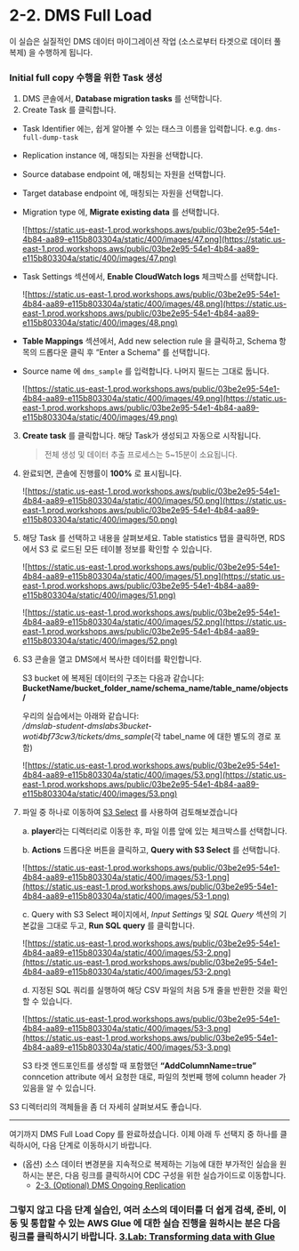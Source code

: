 # 2-2. DMS Full Load

이 실습은 실질적인 DMS 데이터 마이그레이션 작업 (소스로부터 타겟으로 데이터 풀 복제) 을 수행하게 됩니다.

### Initial full copy 수행을 위한 Task 생성

1. DMS 콘솔에서, **Database migration tasks** 를 선택합니다.
2. Create Task 를 클릭합니다.
- Task Identifier 에는, 쉽게 알아볼 수 있는 태스크 이름을 입력합니다. e.g. `dms-full-dump-task`
- Replication instance 에, 매칭되는 자원을 선택합니다.
- Source database endpoint 에, 매칭되는 자원을 선택합니다.
- Target database endpoint 에, 매칭되는 자원을 선택합니다.
- Migration type 에, **Migrate existing data** 를 선택합니다.
        
    ![https://static.us-east-1.prod.workshops.aws/public/03be2e95-54e1-4b84-aa89-e115b803304a/static/400/images/47.png](https://static.us-east-1.prod.workshops.aws/public/03be2e95-54e1-4b84-aa89-e115b803304a/static/400/images/47.png)
        
- Task Settings 섹션에서, **Enable CloudWatch logs** 체크박스를 선택합니다.
    
    ![https://static.us-east-1.prod.workshops.aws/public/03be2e95-54e1-4b84-aa89-e115b803304a/static/400/images/48.png](https://static.us-east-1.prod.workshops.aws/public/03be2e95-54e1-4b84-aa89-e115b803304a/static/400/images/48.png)
    
- **Table Mappings** 섹션에서, Add new selection rule 을 클릭하고, Schema 항목의 드롭다운 클릭 후 “Enter a Schema” 를 선택합니다.
- Source name 에 `dms_sample` 를 입력합니다. 나머지 필드는 그대로 둡니다.
    
    ![https://static.us-east-1.prod.workshops.aws/public/03be2e95-54e1-4b84-aa89-e115b803304a/static/400/images/49.png](https://static.us-east-1.prod.workshops.aws/public/03be2e95-54e1-4b84-aa89-e115b803304a/static/400/images/49.png)
    

3. **Create task** 를 클릭합니다. 해당 Task가 생성되고 자동으로 시작됩니다.
    > 전체 생성 및 데이터 추출 프로세스는 5~15분이 소요됩니다.
4. 완료되면, 콘솔에 진행률이 **100%** 로 표시됩니다.
    
    ![https://static.us-east-1.prod.workshops.aws/public/03be2e95-54e1-4b84-aa89-e115b803304a/static/400/images/50.png](https://static.us-east-1.prod.workshops.aws/public/03be2e95-54e1-4b84-aa89-e115b803304a/static/400/images/50.png)
    

5. 해당 Task 를 선택하고 내용을 살펴보세요. Table statistics 탭을 클릭하면, RDS 에서 S3 로 로드된 모든 테이블 정보를 확인할 수 있습니다.

    ![https://static.us-east-1.prod.workshops.aws/public/03be2e95-54e1-4b84-aa89-e115b803304a/static/400/images/51.png](https://static.us-east-1.prod.workshops.aws/public/03be2e95-54e1-4b84-aa89-e115b803304a/static/400/images/51.png)

    ![https://static.us-east-1.prod.workshops.aws/public/03be2e95-54e1-4b84-aa89-e115b803304a/static/400/images/52.png](https://static.us-east-1.prod.workshops.aws/public/03be2e95-54e1-4b84-aa89-e115b803304a/static/400/images/52.png)

6. S3 콘솔을 열고 DMS에서 복사한 데이터를 확인합니다.

    S3 bucket 에 복제된 데이터의 구조는 다음과 같습니다:   
        **BucketName/bucket_folder_name/schema_name/table_name/objects/**
        
    우리의 실습에서는 아래와 같습니다:   
        */dmslab-student-dmslabs3bucket-woti4bf73cw3/tickets/dms_sample*(각 tabel_name 에 대한 별도의 경로 포함)

    ![https://static.us-east-1.prod.workshops.aws/public/03be2e95-54e1-4b84-aa89-e115b803304a/static/400/images/53.png](https://static.us-east-1.prod.workshops.aws/public/03be2e95-54e1-4b84-aa89-e115b803304a/static/400/images/53.png)

7. 파일 중 하나로 이동하여 [S3 Select](https://docs.aws.amazon.com/AmazonS3/latest/userguide/selecting-content-from-objects.html) 를 사용하여 검토해보겠습니다

   a. **player**라는 디렉터리로 이동한 후, 파일 이름 앞에 있는 체크박스를 선택합니다.
   
   b. **Actions** 드롭다운 버튼을 클릭하고, **Query with S3 Select** 를 선택합니다.

   ![https://static.us-east-1.prod.workshops.aws/public/03be2e95-54e1-4b84-aa89-e115b803304a/static/400/images/53-1.png](https://static.us-east-1.prod.workshops.aws/public/03be2e95-54e1-4b84-aa89-e115b803304a/static/400/images/53-1.png)

   c. Query with S3 Select 페이지에서, *Input Settings* 및 *SQL Query* 섹션의 기본값을 그대로 두고, **Run SQL query** 를 클릭합니다.

   ![https://static.us-east-1.prod.workshops.aws/public/03be2e95-54e1-4b84-aa89-e115b803304a/static/400/images/53-2.png](https://static.us-east-1.prod.workshops.aws/public/03be2e95-54e1-4b84-aa89-e115b803304a/static/400/images/53-2.png)

   d. 지정된 SQL 쿼리를 실행하여 해당 CSV 파일의 처음 5개 줄을 반환한 것을 확인할 수 있습니다.

   ![https://static.us-east-1.prod.workshops.aws/public/03be2e95-54e1-4b84-aa89-e115b803304a/static/400/images/53-3.png](https://static.us-east-1.prod.workshops.aws/public/03be2e95-54e1-4b84-aa89-e115b803304a/static/400/images/53-3.png)
   
   S3 타겟 엔드포인트를 생성할 때 포함했던 **“AddColumnName=true”** conncetion attribute 에서 요청한 대로, 파일의 첫번째 행에 column header 가 있음을 알 수 있습니다. 

S3 디렉터리의 객체들을 좀 더 자세히 살펴보셔도 좋습니다.
*****
여기까지 DMS Full Load Copy 를 완료하셨습니다. 이제 아래 두 선택지 중 하나를 클릭하시어, 다음 단계로 이동하시기 바랍니다.

- (옵션) 소스 데이터 변경분을 지속적으로 복제하는 기능에 대한 부가적인 실습을 원하시는 분은, 다음 링크를 클릭하시어 CDC 구성을 위한 실습가이드로 이동합니다.
  - [2-3. (Optional) DMS Ongoing Replication](./2-3.DMSCDC.md)

### 그렇지 않고 다음 단계 실습인, 여러 소스의 데이터를 더 쉽게 검색, 준비, 이동 및 통합할 수 있는 AWS Glue 에 대한 실습 진행을 원하시는 분은 다음 링크를 클릭하시기 바랍니다. [3.Lab: Transforming data with Glue](../detail/3.Lab:TransformingdatawithGlue.md) ###
